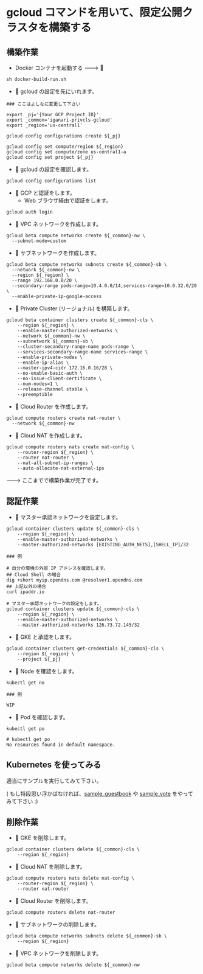 # gcloud コマンドを用いて、限定公開クラスタを構築する

## 構築作業

+ Docker コンテナを起動する ---> :whale:

```
sh docker-build-run.sh
```

+ :whale: gcloud の設定を先にいれます。

```
### ここはよしなに変更して下さい

export _pj='{Your GCP Project ID}'
export _common='iganari-privcls-gcloud'
export _region='us-central1'
```

```
gcloud config configurations create ${_pj}

gcloud config set compute/region ${_region}
gcloud config set compute/zone us-central1-a
gcloud config set project ${_pj}
```

+ :whale: gcloud の設定を確認します。

```
gcloud config configurations list
```

+ :whale: GCP と認証をします。
  + Web ブラウザ経由で認証をします。

```
gcloud auth login
```

+ :whale: VPC ネットワークを作成します。

```
gcloud beta compute networks create ${_common}-nw \
  --subnet-mode=custom
```

+ :whale: サブネットワークを作成します。

```
gcloud beta compute networks subnets create ${_common}-sb \
  --network ${_common}-nw \
  --region ${_region} \
  --range 192.168.0.0/20 \
  --secondary-range pods-range=10.4.0.0/14,services-range=10.0.32.0/20 \
  --enable-private-ip-google-access
```

+ :whale: Private Cluster (リージョナル) を構築します。

```
gcloud beta container clusters create ${_common}-cls \
    --region ${_region} \
    --enable-master-authorized-networks \
    --network ${_common}-nw \
    --subnetwork ${_common}-sb \
    --cluster-secondary-range-name pods-range \
    --services-secondary-range-name services-range \
    --enable-private-nodes \
    --enable-ip-alias \
    --master-ipv4-cidr 172.16.0.16/28 \
    --no-enable-basic-auth \
    --no-issue-client-certificate \
    --num-nodes=1 \
    --release-channel stable \
    --preemptible
```

+ :whale: Cloud Router を作成します。

```
gcloud compute routers create nat-router \
  --network ${_common}-nw
```

+ :whale: Cloud NAT を作成します。

```
gcloud compute routers nats create nat-config \
    --router-region ${_region} \
    --router nat-router \
    --nat-all-subnet-ip-ranges \
    --auto-allocate-nat-external-ips
```

---> ここまでで構築作業が完了です。

## 認証作業

+ :whale: マスター承認ネットワークを設定します。

```
gcloud container clusters update ${_common}-cls \
    --region ${_region} \
    --enable-master-authorized-networks \
    --master-authorized-networks [EXISTING_AUTH_NETS],[SHELL_IP]/32
```
```
### 例

# 自分の環境の外部 IP アドレスを確認します。
## Cloud Shell の場合
dig +short myip.opendns.com @resolver1.opendns.com
## 上記以外の場合
curl ipaddr.io

# マスター承認ネットワークの設定をします。
gcloud container clusters update ${_common}-cls \
    --region ${_region} \
    --enable-master-authorized-networks \
    --master-authorized-networks 126.73.72.145/32
```

+ :whale: GKE と承認をします。

```
gcloud container clusters get-credentials ${_common}-cls \
    --region ${_region} \
    --project ${_pj}
```

+ :whale: Node を確認をします。

```
kubectl get no
```
```
### 例

WIP
```

+ :whale: Pod を確認します。

```
kubectl get po
```
```
# kubectl get po
No resources found in default namespace.
```


## Kubernetes を使ってみる

適当にサンプルを実行してみて下さい。

( もし特段思い浮かばなければ、[sample_guestbook](https://github.com/iganari/package-kubernetes/tree/master/sample_guestbook) や [sample_vote](https://github.com/iganari/package-kubernetes/tree/master/sample_vote) をやってみて下さい :)

## 削除作業

+ :whale: GKE を削除します。

```
gcloud container clusters delete ${_common}-cls \
    --region ${_region}
```

+ :whale: Cloud NAT を削除します。

```
gcloud compute routers nats delete nat-config \
    --router-region ${_region} \
    --router nat-router
```

+ :whale: Cloud Router を削除します。

```
gcloud compute routers delete nat-router
```

+ :whale: サブネットワークの削除します。

```
gcloud beta compute networks subnets delete ${_common}-sb \
    --region ${_region}
```

+ :whale: VPC ネットワークを削除します。

```
gcloud beta compute networks delete ${_common}-nw
```

